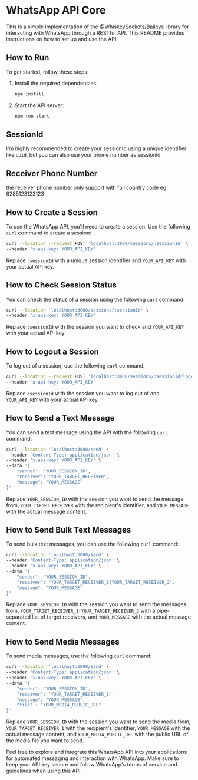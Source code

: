 # WhatsApp API Core

This is a simple implementation of the [@WhiskeySockets/Baileys](https://github.com/WhiskeySockets/Baileys) library for interacting with WhatsApp through a RESTful API. This README provides instructions on how to set up and use the API.

## How to Run

To get started, follow these steps:

1. Install the required dependencies:

   ```bash
   npm install
   ```

2. Start the API server:

   ```bash
   npm run start
   ```
## SessionId

I'm highly recommended to create your sessionId using a unique identifier like `uuid`, but you can also use your phone number as sessionId

## Receiver Phone Number

the receiver phone number only support with full country code eg: 6285123123123

## How to Create a Session

To use the WhatsApp API, you'll need to create a session. Use the following `curl` command to create a session:

```bash
curl --location --request POST 'localhost:3000/sessions/:sessionId' \
--header 'x-api-key: YOUR_API_KEY'
```

Replace `:sessionId` with a unique session identifier and `YOUR_API_KEY` with your actual API key.

## How to Check Session Status

You can check the status of a session using the following `curl` command:

```bash
curl --location 'localhost:3000/sessions/:sessionId' \
--header 'x-api-key: YOUR_API_KEY'
```

Replace `:sessionId` with the session you want to check and `YOUR_API_KEY` with your actual API key.

## How to Logout a Session

To log out of a session, use the following `curl` command:

```bash
curl --location --request POST 'localhost:3000/sessions/:sessionId/logout' \
--header 'x-api-key: YOUR_API_KEY'
```

Replace `:sessionId` with the session you want to log out of and `YOUR_API_KEY` with your actual API key.

## How to Send a Text Message

You can send a text message using the API with the following `curl` command:

```bash
curl --location 'localhost:3000/send' \
--header 'Content-Type: application/json' \
--header 'x-api-key: YOUR_API_KEY' \
--data '{
    "sender": "YOUR_SESSION_ID",
    "receiver": "YOUR_TARGET_RECEIVER",
    "message": "YOUR_MESSAGE"
}'
```

Replace `YOUR_SESSION_ID` with the session you want to send the message from, `YOUR_TARGET_RECEIVER` with the recipient's identifier, and `YOUR_MESSAGE` with the actual message content.

## How to Send Bulk Text Messages

To send bulk text messages, you can use the following `curl` command:

```bash
curl --location 'localhost:3000/send' \
--header 'Content-Type: application/json' \
--header 'x-api-key: YOUR_API_KEY' \
--data '{
    "sender": "YOUR_SESSION_ID",
    "receiver": "YOUR_TARGET_RECEIVER_1|YOUR_TARGET_RECEIVER_2",
    "message": "YOUR_MESSAGE"
}'
```

Replace `YOUR_SESSION_ID` with the session you want to send the messages from, `YOUR_TARGET_RECEIVER_1|YOUR_TARGET_RECEIVER_2` with a pipe-separated list of target receivers, and `YOUR_MESSAGE` with the actual message content.

## How to Send Media Messages

To send media messages, use the following `curl` command:

```bash
curl --location 'localhost:3000/send' \
--header 'Content-Type: application/json' \
--header 'x-api-key: YOUR_API_KEY' \
--data '{
    "sender": "YOUR_SESSION_ID",
    "receiver": "YOUR_TARGET_RECEIVER_1",
    "message": "YOUR_MESSAGE",
    "file" : "YOUR_MEDIA_PUBLIC_URL"
}'
```

Replace `YOUR_SESSION_ID` with the session you want to send the media from, `YOUR_TARGET_RECEIVER_1` with the recipient's identifier, `YOUR_MESSAGE` with the actual message content, and `YOUR_MEDIA_PUBLIC_URL` with the public URL of the media file you want to send.

Feel free to explore and integrate this WhatsApp API into your applications for automated messaging and interaction with WhatsApp. Make sure to keep your API key secure and follow WhatsApp's terms of service and guidelines when using this API.

